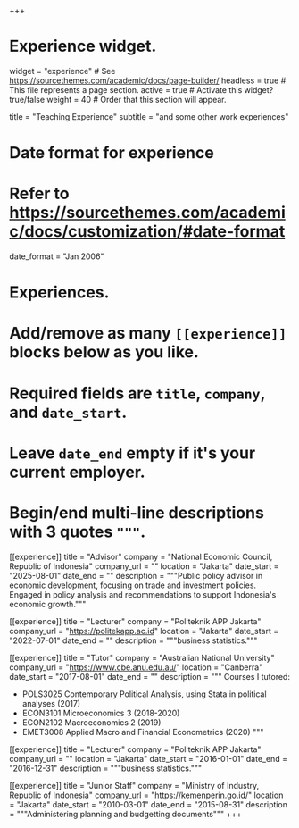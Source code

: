 +++
# Experience widget.
widget = "experience"  # See https://sourcethemes.com/academic/docs/page-builder/
headless = true  # This file represents a page section.
active = true  # Activate this widget? true/false
weight = 40  # Order that this section will appear.

title = "Teaching Experience"
subtitle = "and some other work experiences"

# Date format for experience
#   Refer to https://sourcethemes.com/academic/docs/customization/#date-format
date_format = "Jan 2006"

# Experiences.
#   Add/remove as many `[[experience]]` blocks below as you like.
#   Required fields are `title`, `company`, and `date_start`.
#   Leave `date_end` empty if it's your current employer.
#   Begin/end multi-line descriptions with 3 quotes `"""`.
[[experience]]
  title = "Advisor"
  company = "National Economic Council, Republic of Indonesia"
  company_url = ""
  location = "Jakarta"
  date_start = "2025-08-01"
  date_end = ""
  description = """Public policy advisor in economic development, focusing on trade and investment policies. Engaged in policy analysis and recommendations to support Indonesia's economic growth."""

[[experience]]
  title = "Lecturer"
  company = "Politeknik APP Jakarta"
  company_url = "https://politekapp.ac.id"
  location = "Jakarta"
  date_start = "2022-07-01"
  date_end = ""
  description = """business statistics."""

[[experience]]
  title = "Tutor"
  company = "Australian National University"
  company_url = "https://www.cbe.anu.edu.au/"
  location = "Canberra"
  date_start = "2017-08-01"
  date_end = ""
  description = """
  Courses I tutored:
  
  * POLS3025 Contemporary Political Analysis, using Stata in political analyses (2017)
  * ECON3101 Microeconomics 3 (2018-2020)
  * ECON2102 Macroeconomics 2 (2019)
  * EMET3008 Applied Macro and Financial Econometrics (2020)
  """

[[experience]]
  title = "Lecturer"
  company = "Politeknik APP Jakarta"
  company_url = ""
  location = "Jakarta"
  date_start = "2016-01-01"
  date_end = "2016-12-31"
  description = """business statistics."""

[[experience]]
  title = "Junior Staff"
  company = "Ministry of Industry, Republic of Indonesia"
  company_url = "https://kemenperin.go.id/"
  location = "Jakarta"
  date_start = "2010-03-01"
  date_end = "2015-08-31"
  description = """Administering planning and budgetting documents"""
+++

